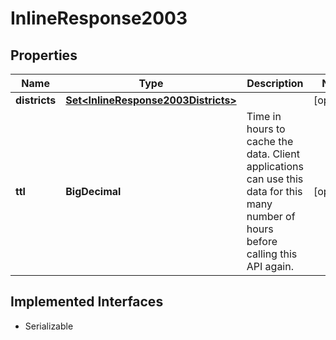 

# InlineResponse2003

## Properties

Name | Type | Description | Notes
------------ | ------------- | ------------- | -------------
**districts** | [**Set&lt;InlineResponse2003Districts&gt;**](InlineResponse2003Districts.md) |  |  [optional]
**ttl** | **BigDecimal** | Time in hours to cache the data. Client applications can use this data for this many number of hours before calling this API again. |  [optional]


## Implemented Interfaces

* Serializable


